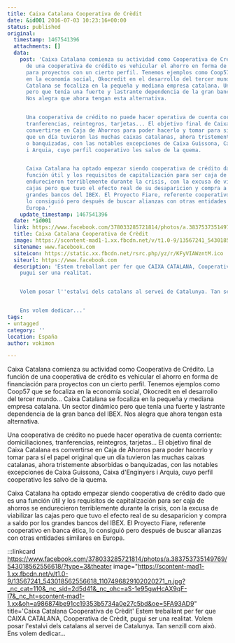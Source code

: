 ```yaml
---
title: Caixa Catalana Cooperativa de Crèdit
date: &id001 2016-07-03 10:23:16+00:00
status: published
original:
  timestamp: 1467541396
  attachments: []
  data:
    post: 'Caixa Catalana comienza su actividad como Cooperativa de Crédito. La función
      de una cooperativa de crédito es vehicular el ahorro en forma de financiación
      para proyectos con un cierto perfil. Tenemos ejemplos como Coop57 que se focaliza
      en la economía social, Okocredit en el desarrollo del tercer mundo... Caixa
      Catalana se focaliza en la pequeña y mediana empresa catalana. Un sector dinámico
      pero que tenía una fuerte y lastrante dependencia de la gran banca del IBEX.
      Nos alegra que ahora tengan esta alternativa.


      Una cooperativa de crédito no puede hacer operativa de cuenta corriente: domiciliaciones,
      tranferencias, reintegros, tarjetas... El objetivo final de Caixa Catalana es
      convertirse en Caja de Ahorros para poder hacerlo y tomar para sí el papel original
      que un día tuvieron las muchas caixas catalanas, ahora tristemente absorbidas
      o banquizadas, con las notables excepciones de Caixa Guissona, Caixa d''Enginyers
      i Arquia, cuyo perfil cooperativo les salvo de la quema.


      Caixa Catalana ha optado empezar siendo cooperativa de crédito dado que es una
      función útil y los requisitos de capitalización para ser caja de ahorros se
      endurecieron terriblemente durante la crisis, con la excusa de viabilizar las
      cajas pero que tuvo el efecto real de su desaparicion y compra a saldo por los
      grandes bancos del IBEX. El Proyecto Fiare, referente cooperativo en banca ética,
      lo consiguió pero después de buscar alianzas con otras entidades similares en
      Europa.'
    update_timestamp: 1467541396
  date: *id001
  link: https://www.facebook.com/378033285721814/photos/a.383753735149769/543018562556618/?type=3&theater
  title: Caixa Catalana Cooperativa de Crèdit
  image: https://scontent-mad1-1.xx.fbcdn.net/v/t1.0-9/13567241_543018562556618_1107496829102020271_n.jpg?_nc_cat=110&_nc_sid=2d5d41&_nc_ohc=aS-1e95gwHcAX9qF-I7&_nc_ht=scontent-mad1-1.xx&oh=a986874be91cc19353b5734a0e27c5bd&oe=5FA93AD9
  sitename: www.facebook.com
  siteicon: https://static.xx.fbcdn.net/rsrc.php/yz/r/KFyVIAWzntM.ico
  siteurl: https://www.facebook.com
  description: 'Estem treballant per fer que CAIXA CATALANA, Cooperativa de Crèdit,
    pugui ser una realitat.


    Volem posar l''estalvi dels catalans al servei de Catalunya. Tan senzill com això.


    Ens volem dedicar...'
tags:
- untagged
category: ''
location: España
author: vokimon

---
```

Caixa Catalana comienza su actividad como Cooperativa de Crédito. La función de una cooperativa de crédito es vehicular el ahorro en forma de financiación para proyectos con un cierto perfil. Tenemos ejemplos como Coop57 que se focaliza en la economía social, Okocredit en el desarrollo del tercer mundo... Caixa Catalana se focaliza en la pequeña y mediana empresa catalana. Un sector dinámico pero que tenía una fuerte y lastrante dependencia de la gran banca del IBEX. Nos alegra que ahora tengan esta alternativa.

Una cooperativa de crédito no puede hacer operativa de cuenta corriente: domiciliaciones, tranferencias, reintegros, tarjetas... El objetivo final de Caixa Catalana es convertirse en Caja de Ahorros para poder hacerlo y tomar para sí el papel original que un día tuvieron las muchas caixas catalanas, ahora tristemente absorbidas o banquizadas, con las notables excepciones de Caixa Guissona, Caixa d'Enginyers i Arquia, cuyo perfil cooperativo les salvo de la quema.

Caixa Catalana ha optado empezar siendo cooperativa de crédito dado que es una función útil y los requisitos de capitalización para ser caja de ahorros se endurecieron terriblemente durante la crisis, con la excusa de viabilizar las cajas pero que tuvo el efecto real de su desaparicion y compra a saldo por los grandes bancos del IBEX. El Proyecto Fiare, referente cooperativo en banca ética, lo consiguió pero después de buscar alianzas con otras entidades similares en Europa.

:::linkcard https://www.facebook.com/378033285721814/photos/a.383753735149769/543018562556618/?type=3&theater image="https://scontent-mad1-1.xx.fbcdn.net/v/t1.0-9/13567241_543018562556618_1107496829102020271_n.jpg?_nc_cat=110&_nc_sid=2d5d41&_nc_ohc=aS-1e95gwHcAX9qF-I7&_nc_ht=scontent-mad1-1.xx&oh=a986874be91cc19353b5734a0e27c5bd&oe=5FA93AD9" title='Caixa Catalana Cooperativa de Crèdit'
    Estem treballant per fer que CAIXA CATALANA, Cooperativa de Crèdit, pugui ser una realitat.        Volem posar l'estalvi dels catalans al servei de Catalunya. Tan senzill com això.        Ens volem dedicar...

